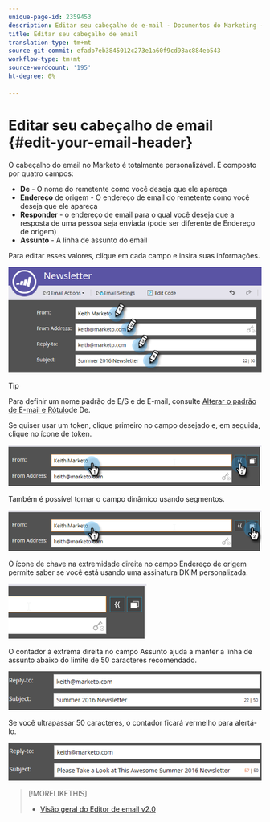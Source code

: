 ```yaml
---
unique-page-id: 2359453
description: Editar seu cabeçalho de e-mail - Documentos do Marketing - Documentação do produto
title: Editar seu cabeçalho de email
translation-type: tm+mt
source-git-commit: efadb7eb3845012c273e1a60f9cd98ac884eb543
workflow-type: tm+mt
source-wordcount: '195'
ht-degree: 0%

---
```



# Editar seu cabeçalho de email {#edit-your-email-header}

O cabeçalho do email no Marketo é totalmente personalizável. É composto por quatro campos:

* **De** - O nome do remetente como você deseja que ele apareça
* **Endereço** de origem - O endereço de email do remetente como você deseja que ele apareça
* **Responder** - o endereço de email para o qual você deseja que a resposta de uma pessoa seja enviada (pode ser diferente de Endereço de origem)
* **Assunto** - A linha de assunto do email

Para editar esses valores, clique em cada campo e insira suas informações.

![](assets/one-3.png)

>[!TIP]
>
>Para definir um nome padrão de E/S e de E-mail, consulte [Alterar o padrão de E-mail e Rótulo](/help/marketo/product-docs/administration/email-setup/change-the-default-from-email-and-from-label.md)de De.

Se quiser usar um token, clique primeiro no campo desejado e, em seguida, clique no ícone de token.

![](assets/two-3.png)

Também é possível tornar o campo dinâmico usando segmentos.

![](assets/three-2.png)

O ícone de chave na extremidade direita no campo Endereço de origem permite saber se você está usando uma assinatura DKIM personalizada.

![](assets/four-2.png)

O contador à extrema direita no campo Assunto ajuda a manter a linha de assunto abaixo do limite de 50 caracteres recomendado.

![](assets/five-1.png)

Se você ultrapassar 50 caracteres, o contador ficará vermelho para alertá-lo.

![](assets/six-1.png)

>[!MORELIKETHIS]
>
>* [Visão geral do Editor de email v2.0](/help/marketo/product-docs/email-marketing/general/email-editor-2/email-editor-v2-0-overview.md)

